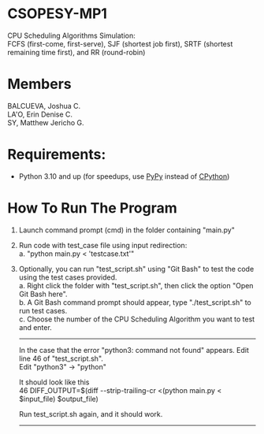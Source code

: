# CSOPESY-MP1
CPU Scheduling Algorithms Simulation:\
FCFS (first-come, first-serve), SJF (shortest job first), SRTF (shortest remaining time first), and RR (round-robin)

# Members
BALCUEVA, Joshua C.\
LA'O, Erin Denise C.\
SY, Matthew Jericho G.

# Requirements:
- Python 3.10 and up (for speedups, use [PyPy](https://www.pypy.org/) instead of [CPython](https://www.python.org/))

# How To Run The Program

1. Launch command prompt (cmd) in the folder containing "main.py"
2. Run code with test_case file using input redirection: \
    a. "python main.py < 'testcase.txt'"

3. Optionally, you can run "test_script.sh" using "Git Bash" to test the code using the test cases provided.\
    a. Right click the folder with "test_script.sh", then click the option "Open Git Bash here". \
    b. A Git Bash command prompt should appear, type "./test_script.sh" to run test cases.\
    c. Choose the number of the CPU Scheduling Algorithm you want to test and enter. 
    
    *****
    In the case that the error "python3: command not found" appears. Edit line 46 of "test_script.sh". \
    Edit "python3" -> "python" 

    It should look like this \
    46       DIFF_OUTPUT=$(diff --strip-trailing-cr <(python main.py < $input_file) $output_file)

    Run test_script.sh again, and it should work.
    *****